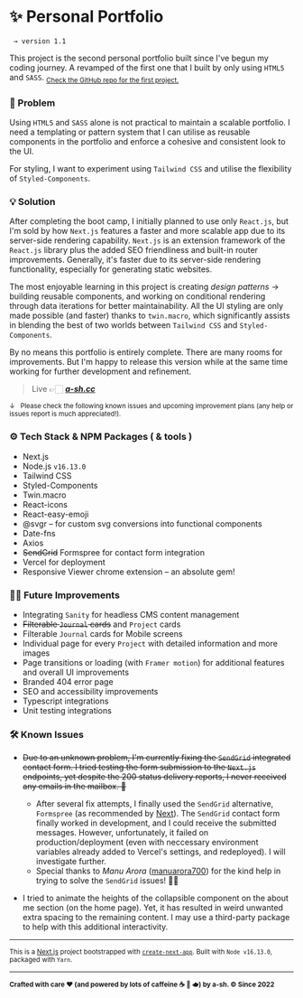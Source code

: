 # ✨ Personal Portfolio

```
 → version 1.1
```



This project is the second personal portfolio built since I've begun my coding journey. A revamped of the first one that I built by only using `HTML5` and `SASS`. <sub> [Check the GitHub repo for the first project.](https://github.com/a-sh-dev/T1A2_Portfolio)</sub>

### 🤔 Problem

Using `HTML5` and `SASS` alone is not practical to maintain a scalable portfolio. I need a templating or pattern system that I can utilise as reusable components in the portfolio and enforce a cohesive and consistent look to the UI.

For styling, I want to experiment using `Tailwind CSS` and utilise the flexibility of `Styled-Components`. 

### 💡 Solution

After completing the boot camp, I initially planned to use only `React.js`, but I'm sold by how `Next.js` features a faster and more scalable app due to its server-side rendering capability. `Next.js` is an extension framework of the `React.js` library plus the added SEO friendliness and built-in router improvements. Generally, it's faster due to its server-side rendering functionality, especially for generating static websites.  

The most enjoyable learning in this project is creating *design patterns* →  building reusable components, and working on conditional rendering through data iterations for better maintainability. All the UI styling are only made possible (and faster) thanks to `twin.macro`, which significantly assists in blending the best of two worlds between `Tailwind CSS` and `Styled-Components`. 

By no means this portfolio is entirely complete. There are many rooms for improvements. But I'm happy to release this version while at the same time working for further development and refinement.

> Live   👉🏻    [***a-sh.cc***](https://www.a-sh.cc)

<sub>&darr;   Please check the following known issues and upcoming improvement plans (any help or issues report is much appreciated!). </sub>



### ⚙️ Tech Stack & NPM Packages ( & tools )

- Next.js
- Node.js `v16.13.0`
- Tailwind CSS
- Styled-Components
- Twin.macro
- React-icons
- React-easy-emoji
- @svgr – for custom svg conversions into functional components
- Date-fns
- Axios
- <s>SendGrid</s> Formspree for contact form integration
- Vercel for deployment
- Responsive Viewer chrome extension – an absolute gem!



### 💪🏼  Future Improvements

- Integrating `Sanity` for headless CMS content management
- <s>Filterable `Journal` cards</s> and `Project` cards
- Filterable `Journal` cards for Mobile screens
- Individual page for every `Project` with detailed information and more images
- Page transitions or loading (with `Framer motion`) for additional features and overall UI improvements
- Branded 404 error page
- SEO and accessibility improvements
- Typescript integrations
- Unit testing integrations 


### 🛠  Known Issues

- <s>Due to an unknown problem, I'm currently fixing the `SendGrid` integrated contact form. I tried testing the form submission to the `Next.js` endpoints, yet despite the 200 status delivery reports, I never received any emails in the mailbox. 🥲</s> 
  - After several fix attempts, I finally used the `SendGrid` alternative, `Formspree` (as recommended by [Next](https://vercel.com/guides/deploying-react-forms-using-formspree-with-vercel)). The `SendGrid` contact form finally worked in development, and I could receive the submitted messages. However, unfortunately, it failed on production/deployment (even with neccessary environment variables already added to Vercel's settings, and redeployed). I will investigate further.
  - Special thanks to *Manu Arora* ([manuarora700](https://github.com/manuarora700)) for the kind help in trying to solve the `SendGrid` issues! 🙌🏼
  
- I tried to animate the heights of the collapsible component on the about me section (on the home page). Yet, it has resulted in weird unwanted extra spacing to the remaining content. I may use a third-party package to help with this additional interactivity.


---

<sub>This is a [Next.js](https://nextjs.org/) project bootstrapped with [`create-next-app`](https://github.com/vercel/next.js/tree/canary/packages/create-next-app). Built with `Node v16.13.0`, packaged with `Yarn`.</sub>

---

<sub>**Crafted with care ❤ (and powered by lots of caffeine ☕️ 🍵 🫖) by a-sh. © Since 2022**</sub>
